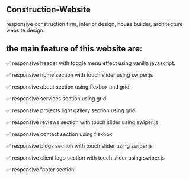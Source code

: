  ## Construction-Website

 responsive construction firm, interior design, house builder, architecture website design.
 
 ## the main feature of this website are:
 
✅ responsive header with toggle menu effect using vanilla javascript.

✅ responsive home section with touch slider using swiper.js

✅ responsive about section using flexbox and grid.

✅ responsive services section using grid.

✅ responsive projects light gallery section using grid.

✅ responsive reviews section with touch slider using swiper.js

✅ responsive contact section using flexbox.

✅ responsive blogs section with touch slider using swiper.js

✅ responsive client logo section with touch slider using swiper.js

✅ responsive footer section.
 
 
 
